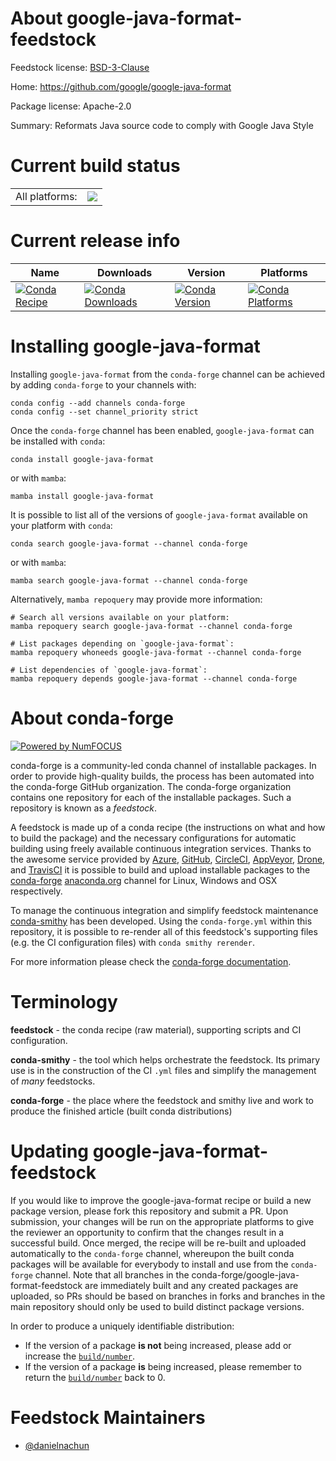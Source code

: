 About google-java-format-feedstock
==================================

Feedstock license: [BSD-3-Clause](https://github.com/conda-forge/google-java-format-feedstock/blob/main/LICENSE.txt)

Home: https://github.com/google/google-java-format

Package license: Apache-2.0

Summary: Reformats Java source code to comply with Google Java Style

Current build status
====================


<table><tr><td>All platforms:</td>
    <td>
      <a href="https://dev.azure.com/conda-forge/feedstock-builds/_build/latest?definitionId=22890&branchName=main">
        <img src="https://dev.azure.com/conda-forge/feedstock-builds/_apis/build/status/google-java-format-feedstock?branchName=main">
      </a>
    </td>
  </tr>
</table>

Current release info
====================

| Name | Downloads | Version | Platforms |
| --- | --- | --- | --- |
| [![Conda Recipe](https://img.shields.io/badge/recipe-google--java--format-green.svg)](https://anaconda.org/conda-forge/google-java-format) | [![Conda Downloads](https://img.shields.io/conda/dn/conda-forge/google-java-format.svg)](https://anaconda.org/conda-forge/google-java-format) | [![Conda Version](https://img.shields.io/conda/vn/conda-forge/google-java-format.svg)](https://anaconda.org/conda-forge/google-java-format) | [![Conda Platforms](https://img.shields.io/conda/pn/conda-forge/google-java-format.svg)](https://anaconda.org/conda-forge/google-java-format) |

Installing google-java-format
=============================

Installing `google-java-format` from the `conda-forge` channel can be achieved by adding `conda-forge` to your channels with:

```
conda config --add channels conda-forge
conda config --set channel_priority strict
```

Once the `conda-forge` channel has been enabled, `google-java-format` can be installed with `conda`:

```
conda install google-java-format
```

or with `mamba`:

```
mamba install google-java-format
```

It is possible to list all of the versions of `google-java-format` available on your platform with `conda`:

```
conda search google-java-format --channel conda-forge
```

or with `mamba`:

```
mamba search google-java-format --channel conda-forge
```

Alternatively, `mamba repoquery` may provide more information:

```
# Search all versions available on your platform:
mamba repoquery search google-java-format --channel conda-forge

# List packages depending on `google-java-format`:
mamba repoquery whoneeds google-java-format --channel conda-forge

# List dependencies of `google-java-format`:
mamba repoquery depends google-java-format --channel conda-forge
```


About conda-forge
=================

[![Powered by
NumFOCUS](https://img.shields.io/badge/powered%20by-NumFOCUS-orange.svg?style=flat&colorA=E1523D&colorB=007D8A)](https://numfocus.org)

conda-forge is a community-led conda channel of installable packages.
In order to provide high-quality builds, the process has been automated into the
conda-forge GitHub organization. The conda-forge organization contains one repository
for each of the installable packages. Such a repository is known as a *feedstock*.

A feedstock is made up of a conda recipe (the instructions on what and how to build
the package) and the necessary configurations for automatic building using freely
available continuous integration services. Thanks to the awesome service provided by
[Azure](https://azure.microsoft.com/en-us/services/devops/), [GitHub](https://github.com/),
[CircleCI](https://circleci.com/), [AppVeyor](https://www.appveyor.com/),
[Drone](https://cloud.drone.io/welcome), and [TravisCI](https://travis-ci.com/)
it is possible to build and upload installable packages to the
[conda-forge](https://anaconda.org/conda-forge) [anaconda.org](https://anaconda.org/)
channel for Linux, Windows and OSX respectively.

To manage the continuous integration and simplify feedstock maintenance
[conda-smithy](https://github.com/conda-forge/conda-smithy) has been developed.
Using the ``conda-forge.yml`` within this repository, it is possible to re-render all of
this feedstock's supporting files (e.g. the CI configuration files) with ``conda smithy rerender``.

For more information please check the [conda-forge documentation](https://conda-forge.org/docs/).

Terminology
===========

**feedstock** - the conda recipe (raw material), supporting scripts and CI configuration.

**conda-smithy** - the tool which helps orchestrate the feedstock.
                   Its primary use is in the construction of the CI ``.yml`` files
                   and simplify the management of *many* feedstocks.

**conda-forge** - the place where the feedstock and smithy live and work to
                  produce the finished article (built conda distributions)


Updating google-java-format-feedstock
=====================================

If you would like to improve the google-java-format recipe or build a new
package version, please fork this repository and submit a PR. Upon submission,
your changes will be run on the appropriate platforms to give the reviewer an
opportunity to confirm that the changes result in a successful build. Once
merged, the recipe will be re-built and uploaded automatically to the
`conda-forge` channel, whereupon the built conda packages will be available for
everybody to install and use from the `conda-forge` channel.
Note that all branches in the conda-forge/google-java-format-feedstock are
immediately built and any created packages are uploaded, so PRs should be based
on branches in forks and branches in the main repository should only be used to
build distinct package versions.

In order to produce a uniquely identifiable distribution:
 * If the version of a package **is not** being increased, please add or increase
   the [``build/number``](https://docs.conda.io/projects/conda-build/en/latest/resources/define-metadata.html#build-number-and-string).
 * If the version of a package **is** being increased, please remember to return
   the [``build/number``](https://docs.conda.io/projects/conda-build/en/latest/resources/define-metadata.html#build-number-and-string)
   back to 0.

Feedstock Maintainers
=====================

* [@danielnachun](https://github.com/danielnachun/)

